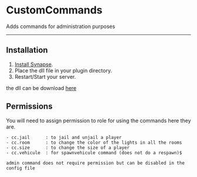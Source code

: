 # CustomCommands
Adds commands for administration purposes

***
## Installation
1. [Install Synapse](https://github.com/SynapseSL/Synapse/wiki#hosting-guides).
2. Place the dll file in your plugin directory.
3. Restart/Start your server.

the dll can be download [here](https://github.com/antoniofo/CustomCommands/releases/)
## Permissions
You will need to assign permission to role for using the commands here they are.

```
- cc.jail      : to jail and unjail a player
- cc.room      : to change the color of the lights in all the rooms
- cc.size      : to change the size of a player
- cc.vehicule  : for spawnvehicule command (does not do a respawn)$

admin command does not require permission but can be disabled in the config file
```
